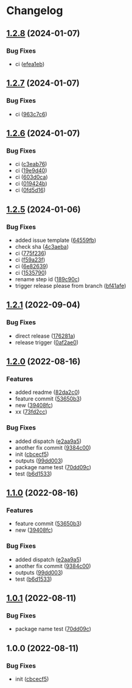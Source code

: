 # Changelog

## [1.2.8](https://github.com/kikyomits/release-please/compare/v1.2.7...v1.2.8) (2024-01-07)


### Bug Fixes

* ci ([efea1eb](https://github.com/kikyomits/release-please/commit/efea1eb0cb11c50c0427bcf835846279cd0d9402))

## [1.2.7](https://github.com/kikyomits/release-please/compare/v1.2.6...v1.2.7) (2024-01-07)


### Bug Fixes

* ci ([963c7c6](https://github.com/kikyomits/release-please/commit/963c7c62158900e057a30d3e4287b7bc26b904e3))

## [1.2.6](https://github.com/kikyomits/release-please/compare/v1.2.5...v1.2.6) (2024-01-07)


### Bug Fixes

* ci ([c3eab76](https://github.com/kikyomits/release-please/commit/c3eab7600a196993016b45390e99d90d77de6b37))
* ci ([19e9d40](https://github.com/kikyomits/release-please/commit/19e9d40965607b723f69f4ad50617cf66a48f596))
* ci ([603d0ca](https://github.com/kikyomits/release-please/commit/603d0cae161cf0c276ecb008937bf3aa849caca7))
* ci ([019424b](https://github.com/kikyomits/release-please/commit/019424bbf3284f4adc1c6e293ccef3757e838cc9))
* ci ([0fd5d16](https://github.com/kikyomits/release-please/commit/0fd5d169818917c1bfd9923997fc4112c17f6529))

## [1.2.5](https://github.com/kikyomits/release-please/compare/v1.2.4...v1.2.5) (2024-01-06)


### Bug Fixes

* added issue template ([64559fb](https://github.com/kikyomits/release-please/commit/64559fbd911e6394edb9fd96068f84e8779c6d73))
* check sha ([4c3aeba](https://github.com/kikyomits/release-please/commit/4c3aeba9bcc8c886d05be6b689dfed18b3935c3c))
* ci ([775f236](https://github.com/kikyomits/release-please/commit/775f236cbff3fc5460ca1f5147ff18a120818e7a))
* ci ([f59a23f](https://github.com/kikyomits/release-please/commit/f59a23fb91aff70894d5ca0a1d97bb715207a3b2))
* ci ([6e82639](https://github.com/kikyomits/release-please/commit/6e8263995426981cd38409326b47917585174667))
* ci ([1535790](https://github.com/kikyomits/release-please/commit/153579077f3ac83cd092ad0d74f6b763364eee3d))
* rename step id ([189c90c](https://github.com/kikyomits/release-please/commit/189c90cf7e6d9c087d3339d2a8721dfcebfff109))
* trigger release please from branch ([bf41afe](https://github.com/kikyomits/release-please/commit/bf41afed5a0705017a9d6f93bb2c146ee5a0b5c2))

## [1.2.1](https://github.com/kikyomits/release-please/compare/v1.2.0...v1.2.1) (2022-09-04)


### Bug Fixes

* direct release ([176281a](https://github.com/kikyomits/release-please/commit/176281a05c9b598636d2343a4cb44b2e635576c6))
* release trigger ([0af2ae0](https://github.com/kikyomits/release-please/commit/0af2ae0b53eef9552d58b53841bb8f50f2bc25d4))

## [1.2.0](https://github.com/kikyomits/release-please/compare/v1.1.0...v1.2.0) (2022-08-16)


### Features

* added readme ([82da2c0](https://github.com/kikyomits/release-please/commit/82da2c0e0cbd62a03b2af27cdf74b5684cb10450))
* feature commit ([53650b3](https://github.com/kikyomits/release-please/commit/53650b39f134129bcfedf89c74f8960dc9831277))
* new ([39408fc](https://github.com/kikyomits/release-please/commit/39408fc8f455b68469d1dd89a29b2af4490458a6))
* xx ([73fd2cc](https://github.com/kikyomits/release-please/commit/73fd2cce0d3fb909ed21bdfce002a8f76539b763))


### Bug Fixes

* added dispatch ([e2aa9a5](https://github.com/kikyomits/release-please/commit/e2aa9a534eb4cd0d145b06d52272a22d2c8e2f2e))
* another fix commit ([9384c00](https://github.com/kikyomits/release-please/commit/9384c0048112efb28cd7c15bc211730f74a16a3f))
* init ([cbcecf5](https://github.com/kikyomits/release-please/commit/cbcecf5b57527241a090b39f52737e5dba5911ce))
* outputs ([99dd003](https://github.com/kikyomits/release-please/commit/99dd0032fdbe69de549d041e859194c78b5f8b45))
* package name test ([70dd09c](https://github.com/kikyomits/release-please/commit/70dd09c296630e72bd04d7423cc1ef728ed125e1))
* test ([b6d1533](https://github.com/kikyomits/release-please/commit/b6d15339e9e753153d7c32b636af5c9cc822d166))

## [1.1.0](https://github.com/kikyomits/release-please/compare/v1.0.1...v1.1.0) (2022-08-16)


### Features

* feature commit ([53650b3](https://github.com/kikyomits/release-please/commit/53650b39f134129bcfedf89c74f8960dc9831277))
* new ([39408fc](https://github.com/kikyomits/release-please/commit/39408fc8f455b68469d1dd89a29b2af4490458a6))


### Bug Fixes

* added dispatch ([e2aa9a5](https://github.com/kikyomits/release-please/commit/e2aa9a534eb4cd0d145b06d52272a22d2c8e2f2e))
* another fix commit ([9384c00](https://github.com/kikyomits/release-please/commit/9384c0048112efb28cd7c15bc211730f74a16a3f))
* outputs ([99dd003](https://github.com/kikyomits/release-please/commit/99dd0032fdbe69de549d041e859194c78b5f8b45))
* test ([b6d1533](https://github.com/kikyomits/release-please/commit/b6d15339e9e753153d7c32b636af5c9cc822d166))

## [1.0.1](https://github.com/kikyomits/release-please/compare/v1.0.0...v1.0.1) (2022-08-11)


### Bug Fixes

* package name test ([70dd09c](https://github.com/kikyomits/release-please/commit/70dd09c296630e72bd04d7423cc1ef728ed125e1))

## 1.0.0 (2022-08-11)


### Bug Fixes

* init ([cbcecf5](https://github.com/kikyomits/release-please/commit/cbcecf5b57527241a090b39f52737e5dba5911ce))
